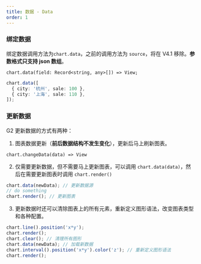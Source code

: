 ```yaml
---
title: 数据 - Data
order: 1
---
```


### 绑定数据

绑定数据调用方法为`chart.data`，之前的调用方法为 `source`，将在 V4.1 移除。**参数格式只支持 json 数组**。

```sign
chart.data(field: Record<string, any>[]) => View;
```

```ts
chart.data([
  { city: '杭州', sale: 100 },
  { city: '上海', sale: 110 },
]);
```

### 更新数据

G2 更新数据的方式有两种：

1. 图表数据更新（**前后数据结构不发生变化**），更新后马上刷新图表。

```sign
chart.changeData(data) => View
```

2. 仅需要更新数据，但不需要马上更新图表，可以调用 `chart.data(data)`，然后在需要更新图表时调用 `chart.render()`

```typescript
chart.data(newData); // 更新数据源
// do something
chart.render(); // 更新图表
```

3. 更新数据时还可以清除图表上的所有元素，重新定义图形语法，改变图表类型和各种配置。

```typescript
chart.line().position('x*y');
chart.render();
chart.clear(); // 清理所有图形
chart.data(newData); // 加载新数据
chart.interval().position('x*y').color('z'); // 重新定义图形语法
chart.render();
```

